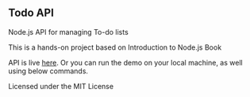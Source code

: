 ## Todo API
Node.js API for managing To-do lists


This is a hands-on project based on Introduction to Node.js Book

API is live [here](https://mysterious-mesa-01318.herokuapp.com/todos). Or you can run the demo on your local machine, as well using below commands.

Licensed under the MIT License
